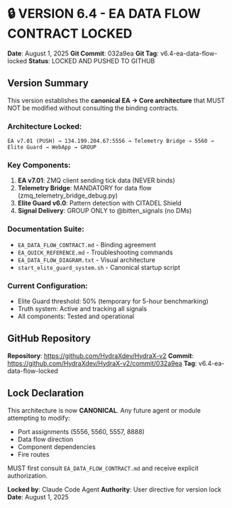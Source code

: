 # 🔒 VERSION 6.4 - EA DATA FLOW CONTRACT LOCKED

**Date**: August 1, 2025
**Git Commit**: 032a9ea
**Git Tag**: v6.4-ea-data-flow-locked
**Status**: LOCKED AND PUSHED TO GITHUB

## Version Summary

This version establishes the **canonical EA → Core architecture** that MUST NOT be modified without consulting the binding contracts.

### Architecture Locked:
```
EA v7.01 (PUSH) → 134.199.204.67:5556 → Telemetry Bridge → 5560 → Elite Guard → WebApp → GROUP
```

### Key Components:
1. **EA v7.01**: ZMQ client sending tick data (NEVER binds)
2. **Telemetry Bridge**: MANDATORY for data flow (zmq_telemetry_bridge_debug.py)
3. **Elite Guard v6.0**: Pattern detection with CITADEL Shield
4. **Signal Delivery**: GROUP ONLY to @bitten_signals (no DMs)

### Documentation Suite:
- `EA_DATA_FLOW_CONTRACT.md` - Binding agreement
- `EA_QUICK_REFERENCE.md` - Troubleshooting commands
- `EA_DATA_FLOW_DIAGRAM.txt` - Visual architecture
- `start_elite_guard_system.sh` - Canonical startup script

### Current Configuration:
- Elite Guard threshold: 50% (temporary for 5-hour benchmarking)
- Truth system: Active and tracking all signals
- All components: Tested and operational

## GitHub Repository

**Repository**: https://github.com/HydraXdev/HydraX-v2
**Commit**: https://github.com/HydraXdev/HydraX-v2/commit/032a9ea
**Tag**: v6.4-ea-data-flow-locked

## Lock Declaration

This architecture is now **CANONICAL**. Any future agent or module attempting to modify:
- Port assignments (5556, 5560, 5557, 8888)
- Data flow direction
- Component dependencies
- Fire routes

MUST first consult `EA_DATA_FLOW_CONTRACT.md` and receive explicit authorization.

**Locked by**: Claude Code Agent
**Authority**: User directive for version lock
**Date**: August 1, 2025